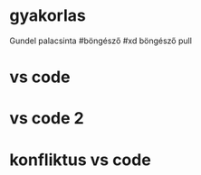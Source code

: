 # gyakorlas
Gundel palacsinta
#böngésző
#xd böngésző pull
# vs code
# vs code 2
# konfliktus vs code